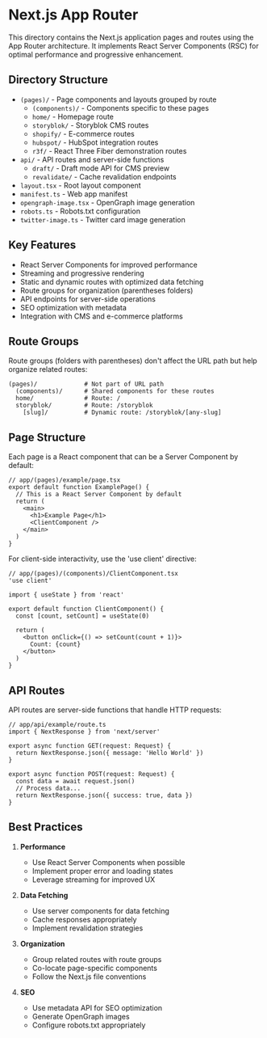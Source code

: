 # Next.js App Router

This directory contains the Next.js application pages and routes using the App Router architecture. It implements React Server Components (RSC) for optimal performance and progressive enhancement.

## Directory Structure

- `(pages)/` - Page components and layouts grouped by route
  - `(components)/` - Components specific to these pages
  - `home/` - Homepage route
  - `storyblok/` - Storyblok CMS routes
  - `shopify/` - E-commerce routes
  - `hubspot/` - HubSpot integration routes
  - `r3f/` - React Three Fiber demonstration routes
- `api/` - API routes and server-side functions
  - `draft/` - Draft mode API for CMS preview
  - `revalidate/` - Cache revalidation endpoints
- `layout.tsx` - Root layout component
- `manifest.ts` - Web app manifest
- `opengraph-image.tsx` - OpenGraph image generation
- `robots.ts` - Robots.txt configuration
- `twitter-image.ts` - Twitter card image generation

## Key Features

- React Server Components for improved performance
- Streaming and progressive rendering
- Static and dynamic routes with optimized data fetching
- Route groups for organization (parentheses folders)
- API endpoints for server-side operations
- SEO optimization with metadata
- Integration with CMS and e-commerce platforms

## Route Groups

Route groups (folders with parentheses) don't affect the URL path but help organize related routes:

```
(pages)/             # Not part of URL path
  (components)/      # Shared components for these routes
  home/              # Route: /
  storyblok/         # Route: /storyblok
    [slug]/          # Dynamic route: /storyblok/[any-slug]
```

## Page Structure

Each page is a React component that can be a Server Component by default:

```tsx
// app/(pages)/example/page.tsx
export default function ExamplePage() {
  // This is a React Server Component by default
  return (
    <main>
      <h1>Example Page</h1>
      <ClientComponent />
    </main>
  )
}
```

For client-side interactivity, use the 'use client' directive:

```tsx
// app/(pages)/(components)/ClientComponent.tsx
'use client'

import { useState } from 'react'

export default function ClientComponent() {
  const [count, setCount] = useState(0)
  
  return (
    <button onClick={() => setCount(count + 1)}>
      Count: {count}
    </button>
  )
}
```

## API Routes

API routes are server-side functions that handle HTTP requests:

```tsx
// app/api/example/route.ts
import { NextResponse } from 'next/server'

export async function GET(request: Request) {
  return NextResponse.json({ message: 'Hello World' })
}

export async function POST(request: Request) {
  const data = await request.json()
  // Process data...
  return NextResponse.json({ success: true, data })
}
```

## Best Practices

1. **Performance**
   - Use React Server Components when possible
   - Implement proper error and loading states
   - Leverage streaming for improved UX

2. **Data Fetching**
   - Use server components for data fetching
   - Cache responses appropriately
   - Implement revalidation strategies

3. **Organization**
   - Group related routes with route groups
   - Co-locate page-specific components
   - Follow the Next.js file conventions
   
4. **SEO**
   - Use metadata API for SEO optimization
   - Generate OpenGraph images
   - Configure robots.txt appropriately 